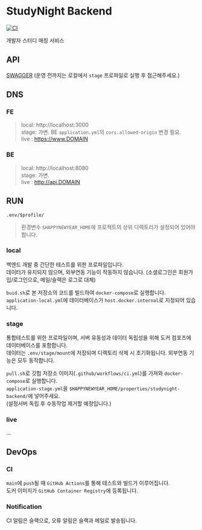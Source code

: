 # StudyNight Backend

[![CI](https://github.com/group-happynewyear/studynight-backend/actions/workflows/ci.yml/badge.svg)](https://github.com/group-happynewyear/studynight-backend/actions/workflows/ci.yml)

개발자 스터디 매칭 서비스

## API

[SWAGGER](http://localhost:8080/swagger-ui.html) (운영 전까지는 로컬에서 `stage` 프로파일로 실행 후 접근해주세요.)

## DNS

### FE

> local: http://localhost:3000  
> stage: 가변. BE `application.yml`의 `cors.allowed-origin` 변경 필요.  
> live : https://www.DOMAIN

### BE

> local: http://localhost:8080   
> stage: 가변.  
> live : http://api.DOMAIN

## RUN

`.env/$profile/`

> 환경변수 `$HAPPYNEWYEAR_HOME`에 프로젝트의 상위 디렉토리가 설정되어 있어야 합니다.

### local

백엔드 개발 중 간단한 테스트를 위한 프로파일입니다.   
데이터가 유지되지 않으며, 외부연동 기능이 작동하지 않습니다. (소셜로그인은 회원가입/로그인으로, 메일/슬랙은 로그로 대체)

`buid.sh`로 본 저장소의 코드를 빌드하여 `docker-compose`로 실행합니다.  
`application-local.yml`에 데이터베이스가 `host.docker.internal`로 지정되어 있습니다.

### stage

통합테스트를 위한 프로파일이며, 서버 유동성과 데이터 독립성을 위해 도커 컴포즈에 데이터베이스를 포함합니다.  
데이터는 `.env/stage/mount`에 저장되며 디렉토리 삭제 시 초기화됩니다. 외부연동 기능은 모두 동작합니다.

`pull.sh`로 깃헙 저장소 이미지(`.github/workflows/ci.yml`)를 가져와 `docker-compose`로 실행합니다.  
`application-stage.yml`을 `$HAPPYNEWYEAR_HOME/properties/studynight-backend/`에 넣어주세요.  
(설정서버 독립 후 수동작업 제거할 예정입니다.)

### live

...

## DevOps

### CI

`main`에 `push`될 때 `GitHub Actions`를 통해 테스트와 빌드가 이루어집니다.  
도커 이미지가 `GitHub Container Registry`에 등록됩니다.

### Notification

CI 알림은 슬랙으로, 오류 알림은 슬랙과 메일로 발송됩니다.
